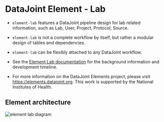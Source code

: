 # DataJoint Element - Lab

+ `element-lab` features a DataJoint pipeline design for lab related information, such as Lab, User, Project, Protocol, Source.

+ `element-lab` is not a complete workflow by itself, but rather a modular design of tables and dependencies. 

+ `element-lab` can be flexibly attached to any DataJoint workflow.

+ See the [Element Lab documentation](https://elements.datajoint.org/description/lab/) for the background information and development timeline.

+ For more information on the DataJoint Elements project, please visit https://elements.datajoint.org.  This work is supported by the National Institutes of Health.

## Element architecture

![element lab diagram](https://raw.githubusercontent.com/datajoint/element-lab/d222f673e590979a92ff815adb880f474eed338e/images/lab_diagram.svg)

